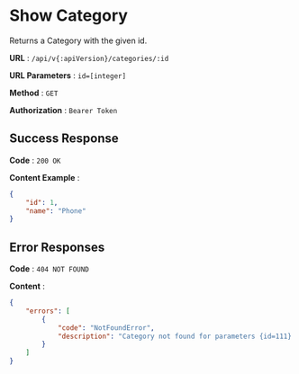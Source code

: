 
# Show Category

Returns a Category with the given id.

**URL** : `/api/v{:apiVersion}/categories/:id`

**URL Parameters** : `id=[integer]`

**Method** : `GET`

**Authorization** : `Bearer Token`


## Success Response

**Code** : `200 OK`

**Content Example** :

```json
{
    "id": 1,
    "name": "Phone"
}
```

## Error Responses

**Code** : `404 NOT FOUND`

**Content** : 
```json
{
    "errors": [
        {
            "code": "NotFoundError",
            "description": "Category not found for parameters {id=111}."
        }
    ]
}
```
